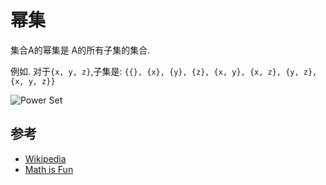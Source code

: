
# 幂集

集合A的幂集是 A的所有子集的集合. 

例如. 对于`{x, y, z}`,子集是: `{{}, {x}, {y}, {z}, {x, y}, {x, z}, {y, z}, {x, y, z}}`

![Power Set](https://www.mathsisfun.com/sets/images/power-set.svg)

## 参考

-   [Wikipedia](https://en.wikipedia.org/wiki/Power_set)
-   [Math is Fun](https://www.mathsisfun.com/sets/power-set.html)
